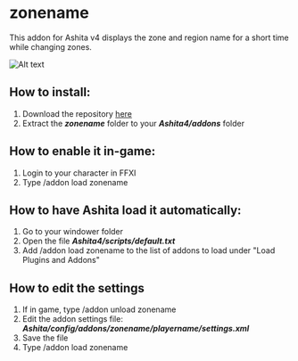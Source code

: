 # zonename
This addon for Ashita v4 displays the zone and region name for a short time while changing zones.

![Alt text](https://github.com/xenonsmurf/Ashita-4-Plugins-and-Addons/blob/master/zonename/test.jpg  "example1")

## How to install:
1. Download the repository [here](https://github.com/xenonsmurf/Ashita-4-Plugins-and-Addons/archive/cf46b0f0dc5ac4840ee04133ba68499f6fd5cebc.zip)
2. Extract the **_zonename_** folder to your **_Ashita4/addons_** folder

## How to enable it in-game:
1. Login to your character in FFXI
2. Type /addon load zonename

## How to have Ashita load it automatically:
1. Go to your windower folder
2. Open the file **_Ashita4/scripts/default.txt_**
3. Add /addon load zonename to the list of addons to load under "Load Plugins and Addons"

## How to edit the settings
1. If in game, type /addon unload zonename
2. Edit the addon settings file: **_Ashita/config/addons/zonename/playername/settings.xml_**
3. Save the file
4. Type /addon load zonename
